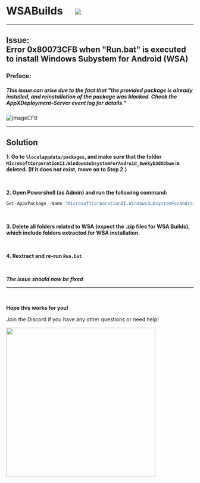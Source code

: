 # WSABuilds &nbsp; &nbsp; <img src="https://img.shields.io/github/downloads/MustardChef/WSABuilds/total?label=Total%20Downloads&style=for-the-badge"/> &nbsp; 

---
## Issue: </br> Error 0x80073CFB when "Run.bat" is executed to install Windows Subystem for Android (WSA)
### Preface:
##### This issue can arise due to the fact that "the provided package is already installed, and reinstallation of the package was blocked. Check the AppXDeployment-Server event log for details." 


![imageCFB](https://github.com/MustardChef/WSABuilds/assets/68516357/7e78c472-2b61-49d5-a01f-814cf20e1458)


---
## Solution

**1. Go to ``%localappdata/packages``, and make sure that the folder ``MicrosoftCorporationII.WindowsSubsystemForAndroid_8wekyb3d8bbwe`` is deleted. (If it does not exist, move on to Step **2**.)**

<br>

**2. Open Powershell (as Admin) and run the following command:**

```powershell
Get-AppxPackage -Name "MicrosoftCorporationII.WindowsSubsystemForAndroid" -AllUsers | Remove-AppxPackage -AllUsers
```
<br>

**3. Delete all folders related to WSA (expect the .zip files for WSA Builds), which include folders extracted for WSA installation.**

<br>

**4. Rextract and re-run ``Run.bat``**

<br>

***The issue should now be fixed***

---

&nbsp;

**Hope this works for you!**

Join the Discord if you have any other questions or need help!

[<img src="https://invidget.switchblade.xyz/2thee7zzHZ" style="width: 400px;"/>](https://discord.gg/2thee7zzHZ)